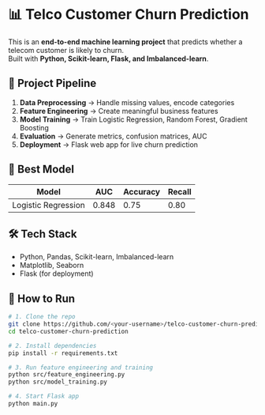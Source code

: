 # 📊 Telco Customer Churn Prediction

This is an **end-to-end machine learning project** that predicts whether a telecom customer is likely to churn.  
Built with **Python, Scikit-learn, Flask, and Imbalanced-learn**.

## 🚀 Project Pipeline

1. **Data Preprocessing** → Handle missing values, encode categories  
2. **Feature Engineering** → Create meaningful business features  
3. **Model Training** → Train Logistic Regression, Random Forest, Gradient Boosting  
4. **Evaluation** → Generate metrics, confusion matrices, AUC  
5. **Deployment** → Flask web app for live churn prediction

## 🧠 Best Model
| Model | AUC | Accuracy | Recall |
|--------|-----|-----------|--------|
| Logistic Regression | 0.848 | 0.75 | 0.80 |

## 🛠️ Tech Stack
- Python, Pandas, Scikit-learn, Imbalanced-learn  
- Matplotlib, Seaborn  
- Flask (for deployment)

## 🧩 How to Run
```bash
# 1. Clone the repo
git clone https://github.com/<your-username>/telco-customer-churn-prediction.git
cd telco-customer-churn-prediction

# 2. Install dependencies
pip install -r requirements.txt

# 3. Run feature engineering and training
python src/feature_engineering.py
python src/model_training.py

# 4. Start Flask app
python main.py
